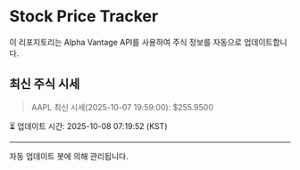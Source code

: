 
# Stock Price Tracker

이 리포지토리는 Alpha Vantage API를 사용하여 주식 정보를 자동으로 업데이트합니다.

## 최신 주식 시세
> AAPL 최신 시세(2025-10-07 19:59:00): $255.9500

⏳ 업데이트 시간: 2025-10-08 07:19:52 (KST)

---
자동 업데이트 봇에 의해 관리됩니다.
